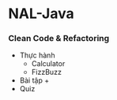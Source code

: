 # NAL-Java
### Clean Code & Refactoring
+ Thực hành
  + Calculator
  + FizzBuzz
+ Bài tập
  + 
+ Quiz